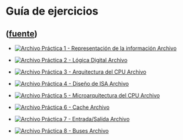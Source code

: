 # Guía de ejercicios
([fuente](https://campus.exactas.uba.ar/course/view.php?id=1058&section=5))
---
  - [ ![Archivo](https://campus.exactas.uba.ar/theme/image.php/magazine/core/1462913092/f/pdf) Práctica 1 - Representación de la información  Archivo  ](https://campus.exactas.uba.ar/mod/resource/view.php?id=57232)

  - [ ![Archivo](https://campus.exactas.uba.ar/theme/image.php/magazine/core/1462913092/f/pdf) Práctica 2 - Lógica Digital  Archivo  ](https://campus.exactas.uba.ar/mod/resource/view.php?id=57363)

  - [ ![Archivo](https://campus.exactas.uba.ar/theme/image.php/magazine/core/1462913092/f/pdf) Práctica 3 - Arquitectura del CPU  Archivo  ](https://campus.exactas.uba.ar/mod/resource/view.php?id=58295)

  - [ ![Archivo](https://campus.exactas.uba.ar/theme/image.php/magazine/core/1462913092/f/pdf) Práctica 4 - Diseño de ISA  Archivo  ](https://campus.exactas.uba.ar/mod/resource/view.php?id=58812)

  - [ ![Archivo](https://campus.exactas.uba.ar/theme/image.php/magazine/core/1462913092/f/pdf) Práctica 5 - Microarquitectura del CPU  Archivo  ](https://campus.exactas.uba.ar/mod/resource/view.php?id=58916)

  - [ ![Archivo](https://campus.exactas.uba.ar/theme/image.php/magazine/core/1462913092/f/pdf) Práctica 6 - Cache  Archivo  ](https://campus.exactas.uba.ar/mod/resource/view.php?id=58917)

  - [ ![Archivo](https://campus.exactas.uba.ar/theme/image.php/magazine/core/1462913092/f/pdf) Práctica 7 - Entrada/Salida  Archivo  ](https://campus.exactas.uba.ar/mod/resource/view.php?id=58918)

  - [ ![Archivo](https://campus.exactas.uba.ar/theme/image.php/magazine/core/1462913092/f/pdf) Práctica 8 - Buses  Archivo  ](https://campus.exactas.uba.ar/mod/resource/view.php?id=58919)

